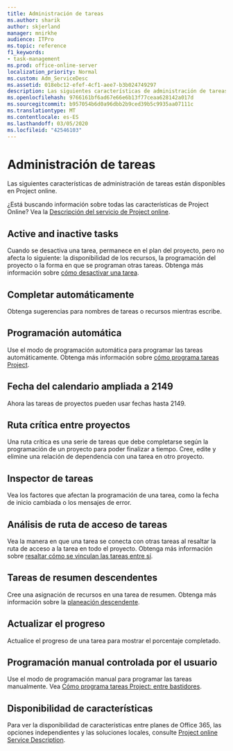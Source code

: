 ```yaml
---
title: Administración de tareas
ms.author: sharik
author: skjerland
manager: mnirkhe
audience: ITPro
ms.topic: reference
f1_keywords:
- task-management
ms.prod: office-online-server
localization_priority: Normal
ms.custom: Adm_ServiceDesc
ms.assetid: 018ebc12-efef-4cf1-aee7-b3b024749297
description: Las siguientes características de administración de tareas están disponibles en Project online.
ms.openlocfilehash: 9766161bf6ad67e66e6b13f77ceaa628142a017d
ms.sourcegitcommit: b957054b6d0a96dbb2b9ced39b5c9935aa07111c
ms.translationtype: MT
ms.contentlocale: es-ES
ms.lasthandoff: 03/05/2020
ms.locfileid: "42546103"
---
```

# <a name="task-management"></a>Administración de tareas

Las siguientes características de administración de tareas están disponibles en Project online.
  
¿Está buscando información sobre todas las características de Project Online? Vea la [Descripción del servicio de Project online](project-online-service-description.md).
  
## <a name="active-and-inactive-tasks"></a>Active and inactive tasks

Cuando se desactiva una tarea, permanece en el plan del proyecto, pero no afecta lo siguiente: la disponibilidad de los recursos, la programación del proyecto o la forma en que se programan otras tareas. Obtenga más información sobre [cómo desactivar una tarea](https://go.microsoft.com/fwlink/p/?LinkId=271335).
  
## <a name="auto-complete"></a>Completar automáticamente

Obtenga sugerencias para nombres de tareas o recursos mientras escribe. 
  
## <a name="automatic-scheduling"></a>Programación automática

Use el modo de programación automática para programar las tareas automáticamente. Obtenga más información sobre [cómo programa tareas Project](https://go.microsoft.com/fwlink/p/?LinkId=271331). 
  
## <a name="calendar-date-extended-to-2149"></a>Fecha del calendario ampliada a 2149

Ahora las tareas de proyectos pueden usar fechas hasta 2149. 
  
## <a name="cross-project-critical-path"></a>Ruta crítica entre proyectos

Una ruta crítica es una serie de tareas que debe completarse según la programación de un proyecto para poder finalizar a tiempo. Cree, edite y elimine una relación de dependencia con una tarea en otro proyecto. 
  
## <a name="task-inspector"></a>Inspector de tareas

Vea los factores que afectan la programación de una tarea, como la fecha de inicio cambiada o los mensajes de error.
  
## <a name="task-path-analysis"></a>Análisis de ruta de acceso de tareas

Vea la manera en que una tarea se conecta con otras tareas al resaltar la ruta de acceso a la tarea en todo el proyecto. Obtenga más información sobre [resaltar cómo se vinculan las tareas entre sí](https://go.microsoft.com/fwlink/p/?LinkId=271345).
  
## <a name="top-down-summary-tasks"></a>Tareas de resumen descendentes

Cree una asignación de recursos en una tarea de resumen. Obtenga más información sobre la [planeación descendente](https://go.microsoft.com/fwlink/p/?LinkId=271333).
  
## <a name="update-progress"></a>Actualizar el progreso

Actualice el progreso de una tarea para mostrar el porcentaje completado.
  
## <a name="user-controlled-and-manual-scheduling"></a>Programación manual controlada por el usuario

Use el modo de programación manual para programar las tareas manualmente. Vea [Cómo programa tareas Project: entre bastidores](https://go.microsoft.com/fwlink/p/?LinkId=271331).
  
## <a name="feature-availability"></a>Disponibilidad de características

Para ver la disponibilidad de características entre planes de Office 365, las opciones independientes y las soluciones locales, consulte [Project online Service Description](project-online-service-description.md).
  
